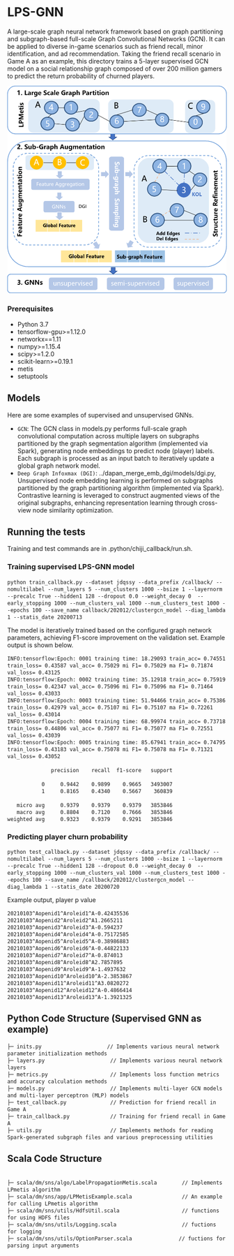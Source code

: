 # LPS-GNN
<!--基于图分割和子图全量图神经网络(Graph Convoutional Networks, GCN)的大规模图神经网络框架。可用于游戏内丰富的应用场景，比如好友召回，未成年人识别、广告推荐等。本目录以游戏A好友召回为例，对2亿+游戏玩家组成的游戏社交关系图训练5层有监督GCN模型。以预测流失玩家的回流概率。-->
A large-scale graph neural network framework based on graph partitioning and subgraph-based full-scale Graph Convolutional Networks (GCN). It can be applied to diverse in-game scenarios such as friend recall, minor identification, and ad recommendation. Taking the friend recall scenario in Game A as an example, this directory trains a 5-layer supervised GCN model on a social relationship graph composed of over 200 million gamers to predict the return probability of churned players.

![image-20210106184901](./python/img/LPS-GNN.png)

### Prerequisites
* Python 3.7
* tensorflow-gpu>=1.12.0
* networkx==1.11
* numpy>=1.15.4
* scipy>=1.2.0
* scikit-learn>=0.19.1
* metis
* setuptools

## Models
<!--目前该大规模GCN框架已实现以下模型。-->
Here are some examples of supervised and unsupervised GNNs.
* `GCN`: The GCN class in models.py performs full-scale graph convolutional computation across multiple layers on subgraphs partitioned by the graph segmentation algorithm (implemented via Spark), generating node embeddings to predict node (player) labels. Each subgraph is processed as an input batch to iteratively update a global graph network model.
* `Deep Graph Infoxmax (DGI)`: ../dapan_merge_emb_dgi/models/dgi.py, Unsupervised node embedding learning is performed on subgraphs partitioned by the graph partitioning algorithm (implemented via Spark). Contrastive learning is leveraged to construct augmented views of the original subgraphs, enhancing representation learning through cross-view node similarity optimization.



## Running the tests
Training and test commands are in .python/chiji_callback/run.sh.
### Training supervised LPS-GNN model
```
python train_callback.py --dataset jdqssy --data_prefix /callback/ --nomultilabel --num_layers 5 --num_clusters 1000 --bsize 1 --layernorm --precalc True --hidden1 128 --dropout 0.0 --weight_decay 0  --early_stopping 1000 --num_clusters_val 1000 --num_clusters_test 1000 --epochs 100 --save_name callback/202012/clustergcn_model --diag_lambda 1 --statis_date 20200713
```
The model is iteratively trained based on the configured graph network parameters, achieving F1-score improvement on the validation set. Example output is shown below.
```
INFO:tensorflow:Epoch: 0001 training time: 18.29093 train_acc= 0.74551 train_loss= 0.43587 val_acc= 0.75029 mi F1= 0.75029 ma F1= 0.71874 val_loss= 0.43125 
INFO:tensorflow:Epoch: 0002 training time: 35.12918 train_acc= 0.75919 train_loss= 0.42347 val_acc= 0.75096 mi F1= 0.75096 ma F1= 0.71464 val_loss= 0.43033 
INFO:tensorflow:Epoch: 0003 training time: 51.94466 train_acc= 0.75386 train_loss= 0.42979 val_acc= 0.75107 mi F1= 0.75107 ma F1= 0.72261 val_loss= 0.43014 
INFO:tensorflow:Epoch: 0004 training time: 68.99974 train_acc= 0.73718 train_loss= 0.44806 val_acc= 0.75077 mi F1= 0.75077 ma F1= 0.72551 val_loss= 0.43039 
INFO:tensorflow:Epoch: 0005 training time: 85.67941 train_acc= 0.74795 train_loss= 0.43183 val_acc= 0.75078 mi F1= 0.75078 ma F1= 0.71321 val_loss= 0.43052 

              precision    recall  f1-score   support

           0     0.9442    0.9899    0.9665   3493007
           1     0.8165    0.4340    0.5667    360839

   micro avg     0.9379    0.9379    0.9379   3853846
   macro avg     0.8804    0.7120    0.7666   3853846
weighted avg     0.9323    0.9379    0.9291   3853846
```


### Predicting player churn probability
```
python test_callback.py --dataset jdqssy --data_prefix /callback/ --nomultilabel --num_layers 5 --num_clusters 1000 --bsize 1 --layernorm --precalc True --hidden1 128 --dropout 0.0 --weight_decay 0  --early_stopping 1000 --num_clusters_val 1000 --num_clusters_test 1000 --epochs 100 --save_name /callback/202012/clustergcn_model --diag_lambda 1 --statis_date 20200720
```
Example output, player p value
```
20210103^Aopenid1^Aroleid1^A-0.42435536
20210103^Aopenid2^Aroleid2^A1.2665211
20210103^Aopenid3^Aroleid3^A-0.594237
20210103^Aopenid4^Aroleid4^A-0.75172585
20210103^Aopenid5^Aroleid5^A-0.38986883
20210103^Aopenid6^Aroleid6^A-0.44822133
20210103^Aopenid7^Aroleid7^A-0.874013
20210103^Aopenid8^Aroleid8^A2.7857895
20210103^Aopenid9^Aroleid9^A-1.4937632
20210103^Aopenid10^Aroleid10^A-2.3853867
20210103^Aopenid11^Aroleid11^A3.0820272
20210103^Aopenid12^Aroleid12^A-0.4866414
20210103^Aopenid13^Aroleid13^A-1.3921325
```

## Python Code Structure (Supervised GNN as example)

```
├─ inits.py                     // Implements various neural network parameter initialization methods  
├─ layers.py                     // Implements various neural network layers  
├─ metrics.py                    // Implements loss function metrics and accuracy calculation methods  
├─ models.py                     // Implements multi-layer GCN models and multi-layer perceptron (MLP) models  
├─ test_callback.py              // Prediction for friend recall in Game A 
├─ train_callback.py             // Training for friend recall in Game A 
├─ utils.py                      // Implements methods for reading Spark-generated subgraph files and various preprocessing utilities  
```

## Scala Code Structure

```

├─ scala/dm/sns/algo/LabelPropagationMetis.scala        // Implements LPmetis algorithm                       
├─ scala/dm/sns/app/LPMetisExample.scala                // An example for calling LPmetis algorithm
├─ scala/dm/sns/utils/HdfsUtil.scala                    // functions for using HDFS files  
├─ scala/dm/sns/utils/Logging.scala                     // fuctions for logging  
├─ scala/dm/sns/utils/OptionParser.scala               // fuctions for parsing input arguments

```